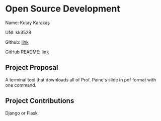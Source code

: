# Open Source Development

Name: Kutay Karakaş

UNI: kk3528

Github: [link](https://github.com/kkarakas)

GitHub README: [link](https://github.com/kkarakas/kkarakas/blob/main/README.md)

## Project Proposal

A terminal tool that downloads all of Prof. Paine's slide in pdf format with one command.  

## Project Contributions

Django or Flask
